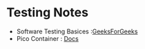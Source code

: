 # Testing Notes

- Software Testing Basices :[GeeksForGeeks](https://www.geeksforgeeks.org/software-testing/software-testing-basics/)
- Pico Container : [Docs](https://kishenpanday.medium.com/the-cucumber-picocontainer-17e8b68d3574)
